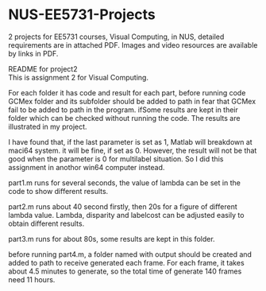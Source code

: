 # NUS-EE5731-Projects
2 projects for EE5731 courses, Visual Computing, in NUS, detailed requirements are in attached PDF. Images and video resources are available by links in PDF.

README for project2  
This is assignment 2 for Visual Computing. 

For each folder it has code and result for each part, before running code GCMex folder and its subfolder should be added to path in fear that GCMex fail to be added to path in the program. ifSome results are kept in their folder which can be checked without running the code. The results are illustrated in my project. 

I have found that, if the last parameter is set as 1, Matlab will breakdown at maci64 system. it will be fine, if set as 0. However, the result will not be that good when the parameter is 0 for multilabel situation. So I did this assignment in anothor win64 computer instead. 

part1.m runs for several seconds, the value of lambda can be set in the code to show different results. 

part2.m runs about 40 second firstly, then 20s for a figure of different lambda value. Lambda, disparity and labelcost can be adjusted easily to obtain different results.  

part3.m runs for about 80s, some results are kept in this folder. 

before running part4.m, a folder named with output should be created and added to path to receive generated each frame. For each frame, it takes about 4.5 minutes to generate, so the total time of generate 140 frames need 11 hours. 
